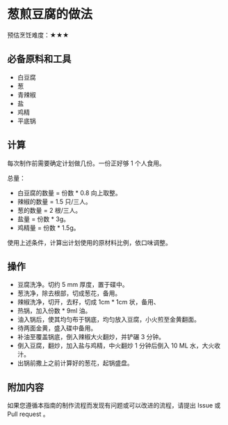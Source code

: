 # 葱煎豆腐的做法

预估烹饪难度：★★★

## 必备原料和工具

- 白豆腐
- 葱
- 青辣椒
- 盐
- 鸡精
- 平底锅

## 计算

每次制作前需要确定计划做几份。一份正好够 1 个人食用。

总量：

- 白豆腐的数量 = 份数 * 0.8 向上取整。
- 辣椒的数量 = 1.5 只/三人。
- 葱的数量 = 2 根/三人。
- 盐量 = 份数 * 3g。
- 鸡精量 = 份数 * 1.5g。

使用上述条件，计算出计划使用的原材料比例，依口味调整。

## 操作

- 豆腐洗净。切约 5 mm 厚度，置于碟中。
- 葱洗净，除去根部，切成葱花，备用。
- 辣椒洗净，切开，去籽，切成 1cm * 1cm 状，备用、
- 热锅，加入份数 * 9ml 油。
- 油入锅后，使其均匀布于锅底，均匀放入豆腐，小火煎至金黄翻面。
- 待两面金黄，盛入碟中备用。
- 补油至覆盖锅底，倒入辣椒大火翻炒，并铲碾 3 分钟。
- 倒入豆腐，翻炒，加入盐与鸡精，中火翻炒 1 分钟后倒入 10 ML 水，大火收汁。
- 出锅前撒上之前计算好的葱花，起锅盛盘。

## 附加内容

如果您遵循本指南的制作流程而发现有问题或可以改进的流程，请提出 Issue 或 Pull request 。
